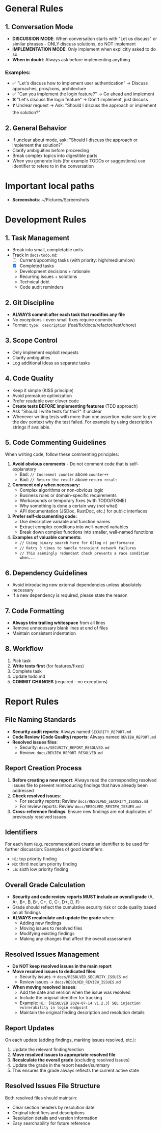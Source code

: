 # General Rules
## 1. Conversation Mode
- **DISCUSSION MODE**: When conversation starts with "Let us discuss" or similar phrases - ONLY discuss solutions, do NOT implement
- **IMPLEMENTATION MODE**: Only implement when explicitly asked to do so
- **When in doubt**: Always ask before implementing anything
### Examples:
- ✅ "Let's discuss how to implement user authentication" → Discuss approaches, pros/cons, architecture
- ✅ "Can you implement the login feature?" → Go ahead and implement  
- ❌ "Let's discuss the login feature" → Don't implement, just discuss
- ❓ Unclear request → Ask: "Should I discuss the approach or implement the solution?"
## 2. General Behavior
- If unclear about mode, ask: "Should I discuss the approach or implement the solution?"
- Clarify ambiguities before proceeding
- Break complex topics into digestible parts
- When you generate lists (for example TODOs or suggestions) use identifier to refere to in the conversation
# Important local paths
- **Screenshots**: ~/Pictures/Screenshots
# Development Rules
## 1. Task Management
- Break into small, completable units
- Track in `docs/todo.md`:
  - [ ] Current/upcoming tasks (with priority: high/medium/low)
  - [x] Completed tasks
  - Development decisions + rationale
  - Recurring issues + solutions
  - Technical debt
  - Code audit reminders
## 2. Git Discipline
- **ALWAYS commit after each task that modifies any file**
- No exceptions - even small fixes require commits
- Format: `type: description` (feat/fix/docs/refactor/test/chore)
## 3. Scope Control
- Only implement explicit requests
- Clarify ambiguities
- Log additional ideas as separate tasks
## 4. Code Quality
- Keep it simple (KISS principle)
- Avoid premature optimization
- Prefer readable over clever code
- **Create tests BEFORE implementing features** (TDD approach)
- Ask "Should I write tests for this?" if unclear
- Whenever writing tests with more than one assertion make sure to give the dev context why the test failed. For example by using description strings if available.
## 5. Code Commenting Guidelines
When writing code, follow these commenting principles:
1. **Avoid obvious comments** - Do not comment code that is self-explanatory
   - Bad: `// Increment counter` above `counter++`
   - Bad: `// Return the result` above `return result`
2. **Comment only when necessary:**
   - Complex algorithms or non-obvious logic
   - Business rules or domain-specific requirements
   - Workarounds or temporary fixes (with TODO/FIXME)
   - Why something is done a certain way (not what)
   - API documentation (JSDoc, RustDoc, etc.) for public interfaces
3. **Prefer self-documenting code:**
   - Use descriptive variable and function names
   - Extract complex conditions into well-named variables
   - Break down complex functions into smaller, well-named functions
4. **Examples of valuable comments:**
   - `// Using binary search here for O(log n) performance`
   - `// Retry 3 times to handle transient network failures`
   - `// This seemingly redundant check prevents a race condition when...`
## 6. Dependency Guidelines
- Avoid introducing new external dependencies unless absolutely necessary
- If a new dependency is required, please state the reason
## 7. Code Formatting
- **Always trim trailing whitespace** from all lines
- Remove unnecessary blank lines at end of files
- Maintain consistent indentation
## 8. Workflow
1. Pick task
2. **Write tests first** (for features/fixes)
3. Complete task
4. Update todo.md
5. **COMMIT CHANGES** (required - no exceptions)
# Report Rules
## File Naming Standards
- **Security audit reports**: Always named `SECURITY_REPORT.md`
- **Code Review (Code Quality) reports**: Always named `REVIEW_REPORT.md`
- **Resolved issues files**:
  - Security: `docs/SECURITY_REPORT_RESOLVED.md`
  - Review: `docs/REVIEW_REPORT_RESOLVED.md`
## Report Creation Process
1. **Before creating a new report**: Always read the corresponding resolved issues file to prevent reintroducing findings that have already been addressed
2. **Check resolved issues**:
   - For security reports: Review `docs/RESOLVED_SECURITY_ISSUES.md`
   - For review reports: Review `docs/RESOLVED_REVIEW_ISSUES.md`
3. **Cross-reference findings**: Ensure new findings are not duplicates of previously resolved issues
## Identifiers
For each item (e.g. recommendation) create an identifier to be used for further discussion:
Examples of good identifiers:
   - `H1`: top priority finding
   - `M3`: third medium priority finding
   - `L6`: sixth low priority finding
## Overall Grade Calculation
- **Security and code review reports MUST include an overall grade** (A, A-, B+, B, B-, C+, C, C-, D+, D, F)
- Grade should reflect the cumulative security risk or code quality based on all findings
- **ALWAYS recalculate and update the grade** when:
  - Adding new findings
  - Moving issues to resolved files
  - Modifying existing findings
  - Making any changes that affect the overall assessment
## Resolved Issues Management
- **Do NOT keep resolved issues in the main report**
- **Move resolved issues to dedicated files**:
  - Security issues → `docs/RESOLVED_SECURITY_ISSUES.md`
  - Review issues → `docs/RESOLVED_REVIEW_ISSUES.md`
- **When moving resolved issues**:
  - Add the date and version when the issue was resolved
  - Include the original identifier for tracking
  - Example: `H1: [RESOLVED 2024-07-14 v1.2.3] SQL injection vulnerability in login endpoint`
  - Maintain the original finding description and resolution details
## Report Updates
On each update (adding findings, marking issues resolved, etc.):
1. Update the relevant finding/section
2. **Move resolved issues to appropriate resolved file**
3. **Recalculate the overall grade** (excluding resolved issues)
4. Update the grade in the report header/summary
5. This ensures the grade always reflects the current active state
## Resolved Issues File Structure
Both resolved files should maintain:
- Clear section headers by resolution date
- Original identifiers and descriptions
- Resolution details and version information
- Easy searchability for future reference
